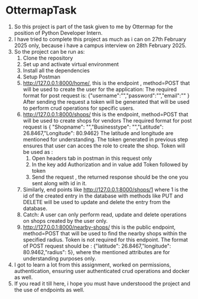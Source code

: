 # OttermapTask
1. So this project is part of the task given to me by Ottermap for the position of Python Developer Intern.
2. I have tried to complete this project as much as i can on 27th February 2025 only, because i have a campus interview on 28th February 2025.
3. So the project can be run as:
   1. Clone the repository
   2. Set up and activate virtual environment
   3. Install all the dependencies
   4. Setup Postman
   5. http://127.0.0.1:8000/home/, this is the endpoint , method=POST that will be used to create the user for the application:
      The required format for post request is:
      {"username":"","password":"","email":"" }
      After sending the request a token will be generated that will be used to perform crud operations for specific users.
   6. http://127.0.0.1:8000/shops/ this is the endpoint, method=POST that will be used to create shops for vendors
      The required format for post request is { "Shopname": "","Businesstype": "","Latitude": 26.8467,"Longitude": 80.9462}
      The latitude and longitude are mentioned for understanding.
      The token generated in previous step ensures that user can acces the role to create the shop.
      Token will be used as :
      1. Open headers tab in postman in this request only
      2. In the key add Authorization and in value add Token followed by token
      3. Send the request , the returned response should be the one you sent along with id in it.
    7. Similarly, end points like http://127.0.0.1:8000/shops/1 where 1 is the id of the created entry in the database with methods like PUT and DELETE will be used to update and delete the entry from the database.
    8. Catch: A user can only perform read, update and delete operations on shops created by the user only.
    9. http://127.0.0.1:8000/nearby-shops/ this is the public endpoint, method=POST that will be used to find the nearby shops within the specified radius. Token is not required for this endpoint.
        The format of POST request should be : {"latitude": 26.8467,"longitude": 80.9462,"radius": 5}, where the mentioned attributes are for understanding purposes only.
4. I got to learn a lot from this assignment, worked on permissions, authentication, ensuring user authenticated crud operations and docker as well.
5. If you read it till here, i hope you must have understoood the project and the use of endpoints as well. 

    

